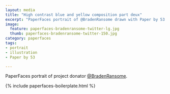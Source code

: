 ```yaml
---
layout: media
title: "High contrast blue and yellow composition part deux"
excerpt: "PaperFaces portrait of @BradenRansome drawn with Paper by 53 on an iPad."
image: 
  feature: paperfaces-bradenransome-twitter-lg.jpg
  thumb: paperfaces-bradenransome-twitter-150.jpg
category: paperfaces
tags: 
- portrait
- illustration
- Paper by 53

---
```


PaperFaces portrait of project donator [@BradenRansome](http://twitter.com/BradenRansome).

{% include paperfaces-boilerplate.html %}